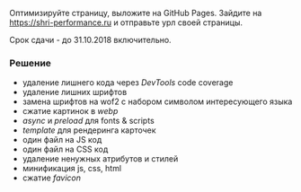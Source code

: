 Оптимизируйте страницу, выложите на GitHub Pages. Зайдите на https://shri-performance.ru и отправьте урл своей страницы.

Срок сдачи - до 31.10.2018 включительно.

### Решение
- удаление лишнего кода через _DevTools_ code coverage
- удаление лишних шрифтов
- замена шрифтов на wof2 с набором символом интересующего языка
- сжатие картинок в _webp_
- _asynс_ и _preload_ для fonts & scripts
- _template_ для рендеринга карточек
- один файл на JS код
- один файл на CSS код
- удаление ненужных атрибутов и стилей
- минификация js, css, html
- сжатие _favicon_

